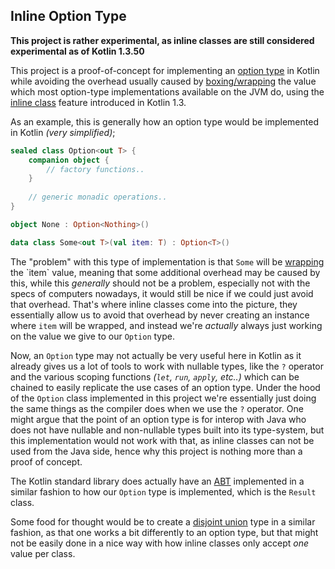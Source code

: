 ## Inline Option Type

**This project is rather experimental, as inline classes are still considered experimental as of Kotlin 1.3.50**

This project is a proof-of-concept for implementing an [option type](https://en.wikipedia.org/wiki/Option_type) in Kotlin while avoiding the overhead usually caused by [boxing/wrapping](https://en.wikipedia.org/wiki/Object_type_(object-oriented_programming)#Boxing) the value which most option-type implementations available on the JVM do, using the [inline class](https://kotlinlang.org/docs/reference/inline-classes.html) feature introduced in Kotlin 1.3.

As an example, this is generally how an option type would be implemented in Kotlin *(very simplified)*;

```kotlin
sealed class Option<out T> {
    companion object {
        // factory functions..
    }
    
    // generic monadic operations..
}

object None : Option<Nothing>()

data class Some<out T>(val item: T) : Option<T>()
```

The "problem" with this type of implementation is that `Some` will be [wrapping](https://en.wikipedia.org/wiki/Object_type_(object-oriented_programming)#Boxing) the `item` value, meaning that some additional overhead may be caused by this, while this *generally* should not be a problem, especially not with the specs of computers nowadays, it would still be nice if we could just avoid that overhead. That's where inline classes come into the picture, they essentially allow us to avoid that overhead by never creating an instance where `item` will be wrapped, and instead we're *actually* always just working on the value we give to our `Option` type.

Now, an `Option` type may not actually be very useful here in Kotlin as it already gives us a lot of tools to work with nullable types, like the `?` operator and the various scoping functions *(`let`, `run`, `apply`, etc..)* which can be chained to easily replicate the use cases of an option type. Under the hood of the `Option` class implemented in this project we're essentially just doing the same things as the compiler does when we use the `?` operator. One might argue that the point of an option type is for interop with Java who does not have nullable and non-nullable types built into its type-system, but this implementation would not work with that, as inline classes can not be used from the Java side, hence why this project is nothing more than a proof of concept.

The Kotlin standard library does actually have an [ABT](https://en.wikipedia.org/wiki/Abstract_data_type) implemented in a similar fashion to how our `Option` type is implemented, which is the `Result` class.

Some food for thought would be to create a [disjoint union](https://en.wikipedia.org/wiki/Disjoint_union) type in a similar fashion, as that one works a bit differently to an option type, but that might not be easily done in a nice way with how inline classes only accept *one* value per class.